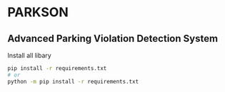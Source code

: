# PARKSON
## Advanced Parking Violation Detection System


Install all libary

```bash
pip install -r requirements.txt
# or 
python -m pip install -r requirements.txt 
```
